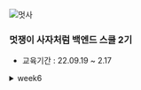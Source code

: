 ![멋사](https://user-images.githubusercontent.com/81270199/198018670-e663a473-b410-4530-ad68-04b27ad671ff.png)

### 멋쟁이 사자처럼 백엔드 스쿨 2기
- 교육기간 : 22.09.19 ~ 2.17

<details>
<summary>week6</summary>
<div markdown="1">

## 221026 (Spring boot 프로젝트 생성)

@RestController, @RequestMapping, @GetMapping, @PathVariable

## 221027 

GET(@RequestParam), POST(@RequestBody), Put(@ResponseEntity), Swagger

## 221028 

GetController : 로그 남기는 방법(@Slf4j, log.info)
SpringBootCoreGuide . UserController, UserDao, User : SpringBoot와 jdbcTemplate을 이용해 CRUD 구현

</div>
</details>
